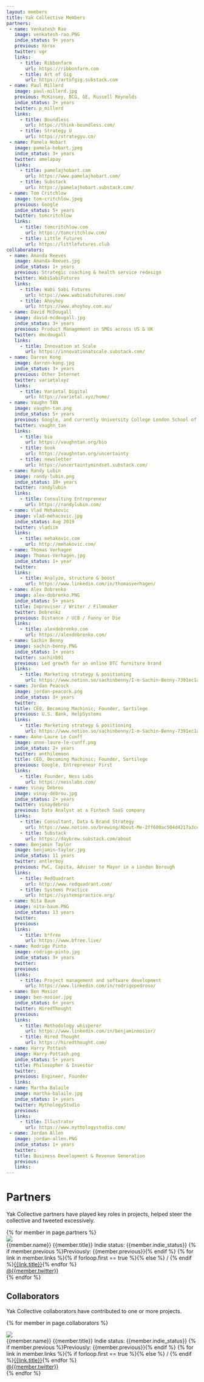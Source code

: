 ```yaml
---
layout: members
title: Yak Collective Members
partners:
 - name: Venkatesh Rao
   image: venkatesh-rao.PNG
   indie_status: 9+ years
   previous: Xerox
   twitter: vgr
   links:
     - title: Ribbonfarm
       url: https://ribbonfarm.com
     - title: Art of Gig
       url: https://artofgig.substack.com
 - name: Paul Millerd
   image: paul-millerd.jpg
   previous: McKinsey, BCG, GE, Russell Reynolds 
   indie_status: 3+ years
   twitter: p_millerd
   links:
     - title: Boundless
       url: https://think-boundless.com/
     - title: Strategy U
       url: https://strategyu.co/
 - name: Pamela Hobart
   image: pamela-hobart.jpeg
   indie_status: 3+ years
   twitter: amelapay
   links:
     - title: pamelajhobart.com
       url: https://www.pamelajhobart.com/
     - title: Substack
       url: https://pamelajhobart.substack.com/
 - name: Tom Critchlow
   image: tom-critchlow.jpeg
   previous: Google
   indie_status: 5+ years
   twitter: tomcritchlow
   links:
     - title: tomcritchlow.com
       url: https://tomcritchlow.com/
     - title: Little Futures
       url: https://littlefutures.club
collaborators:
 - name: Amanda Reeves
   image: Amanda-Reeves.jpg
   indie_status: 1+ years
   previous: Strategic coaching & health service redesign
   twitter: WabiSabiFutures
   links:
     - title: Wabi Sabi Futures
       url: https://www.wabisabifutures.com/
     - title: Ahoyhoy
       url: https://www.ahoyhoy.com.au/
 - name: David McDougall
   image: david-mcdougall.jpg
   indie_status: 3+ years
   previous: Product Management in SMEs across US & UK
   twitter: dmcdougall
   links:
     - title: Innovation at Scale
       url: https://innovationatscale.substack.com/
 - name: Darren Kong
   image: darren-kong.jpg
   indie_status: 3+ years
   previous: Other Internet
   twitter: varietalxyz
   links:
     - title: Varietal Digital 
       url: https://varietal.xyz/home/
 - name: Vaughn TAN
   image: vaughn-tan.png
   indie_status: 5+ years
   previous: Google, and currently University College London School of Management
   twitter: vaughn_tan
   links:
     - title: bio
       url: https://vaughntan.org/bio
     - title: book
       url: https://vaughntan.org/uncertainty
     - title: newsletter
       url: https://uncertaintymindset.substack.com/
 - name: Randy Lubin
   image: randy-lubin.png
   indie_status: 10+ years
   twitter: randylubin
   links:
     - title: Consulting Entrepreneur
       url: https://randylubin.com/ 
 - name: Vlad Mehakovic
   image: vlad-mehacovic.jpg
   indie_status: Aug 2019
   twitter: vladiim
   links:
     - title: mehakovic.com
       url: http://mehakovic.com/   
 - name: Thomas Verhagen
   image: Thomas-Verhagen.jpg
   indie_status: 1+ year
   twitter: 
   links:
     - title: Analyze, structure & boost
       url: https://www.linkedin.com/in/thomasverhagen/
 - name: Alex Dobrenko
   image: alex-dobrenko.PNG
   indie_status: 5+ years
   title: Improviser / Writer / Filmmaker
   twitter: Dobrenkz
   previous: Distance / UCB / Funny or Die
   links:
     - title: alexdobrenko.com
       url: https://alexdobrenko.com/
 - name: Sachin Benny
   image: sachin-benny.PNG
   indie_status: 1+ years
   twitter: sachinb91
   previous: Led growth for an online DTC furniture brand
   links:
     - title: Marketing strategy & positioning
       url: https://www.notion.so/sachinbenny/I-m-Sachin-Benny-7391ec1aafa94af28599a2b089c4bf35    
 - name: Jordan Peacock
   image: jordan-peacock.png
   indie_status: 3+ years
   twitter: 
   title: CEO, Becoming Machinic; Founder, Sortilege
   previous: U.S. Bank, HelpSystems
   links:
     - title: Marketing strategy & positioning
       url: https://www.notion.so/sachinbenny/I-m-Sachin-Benny-7391ec1aafa94af28599a2b089c4bf35             
 - name: Anne-Laure Le Cunff
   image: anne-laure-le-cunff.png
   indie_status: 2+ years
   twitter: anthilemoon
   title: CEO, Becoming Machinic; Founder, Sortilege
   previous: Google, Entrepreneur First
   links:
     - title: Founder, Ness Labs
       url: https://nesslabs.com/
 - name: Vinay Débrou
   image: vinay-débrou.jpg
   indie_status: 2+ years
   twitter: vinaydebrou
   previous: Data Analyst at a Fintech SaaS company 
   links:
     - title: Consultant, Data & Brand Strategy
       url: https://www.notion.so/brewing/About-Me-2ff600ac504d4217a3ce643869677fd8
     - title: Substack
       url: https://daybrew.substack.com/about
 - name: Benjamin Taylor
   image: benjamin-taylor.jpg
   indie_status: 11 years
   twitter: antlerboy
   previous: PwC, Capita, Adviser to Mayor in a London Borough
   links:
     - title: RedQuadrant
       url: http://www.redquadrant.com/
     - title: Systems Practice
       url: https://systemspractice.org/
 - name: Nita Baum
   image: nita-baum.PNG
   indie_status: 13 years
   twitter: 
   previous: 
   links:
     - title: b*free
       url: https://www.bfree.live/
 - name: Rodrigo Pinto
   image: rodrigo-pinto.jpg
   indie_status: 3+ years
   twitter: 
   previous: 
   links:
     - title: Project management and software development
       url: https://www.linkedin.com/in/rodrigopedroso/
 - name: Ben Mosior
   image: ben-mosior.jpg
   indie_status: 6+ years
   twitter: HiredThought
   previous: 
   links:
     - title: Methodology whisperer
       url: https://www.linkedin.com/in/benjaminmosior/
     - title: Hired Thought
       url: https://hiredthought.com/
 - name: Harry Pottash
   image: Harry-Pottash.png
   indie_status: 5+ years
   title: Philosopher & Investor
   twitter: 
   previous: Engineer, Founder 
   links:       
 - name: Martha Balaile
   image: martha-balaile.jpg
   indie_status: 1+ years
   twitter: MythologyStudio
   previous: 
   links:
     - title: Illustrator
       url: https://www.mythologystudio.com/
 - name: Jordan Allen
   image: jordan-allen.PNG
   indie_status: 1+ years
   twitter: 
   title: Business Development & Revenue Generation
   previous: 
   links:       
---
```


<div class="container mw7 cf pv5 f4-l center w-90 lh-copy">

<h1>Partners</h1>

Yak Collective partners have played key roles in projects, helped steer the collective and tweeted excessively.

<div class="pv3">
{% for member in page.partners %}

<div class="fl w-100 pa2">

  <div class="flex items-center lh-copy pa3 ba b--black-10">
      <img class="w2 h2 w3-ns h3-ns br-100" src="/images/members/{{member.image}}" />
      <div class="pl3 flex-auto">
        <span class="f6 db black-70">{{member.name}}</span>
        <span class="f6 db black-70">{{member.title}}</span>
        <span class="f6 db black-70">Indie status: {{member.indie_status}}</span>
        <span class="f6 db black-70">{% if member.previous %}Previously: {{member.previous}}{% endif %}</span>
        <span class="f6 db black-70">{% for link in member.links %}{% if forloop.first == true %}{% else %} / {% endif %}<a href="{{link.url}}">{{link.title}}</a>{% endfor %}</span>
      </div>
            <div>
        <a href="https://twitter.com/{{member.twitter}}" class="f6 link blue hover-dark-gray">@{{member.twitter}}</a>
      </div>
  </div>

</div>
{% endfor %}
</div>

<h2 class="cf pt3">Collaborators</h2>

Yak Collective collaborators have contributed to one or more projects.

{% for member in page.collaborators %}

<div class="fl w-100 pa2">

  <div class="flex items-center lh-copy pa3 ba b--black-10">
      <img class="w2 h2 w3-ns h3-ns br-100" src="/images/members/{{member.image}}" />
      <div class="pl3 flex-auto">
        <span class="f6 db black-70">{{member.name}}</span>
        <span class="f6 db black-70">{{member.title}}</span>
        <span class="f6 db black-70">Indie status: {{member.indie_status}}</span>
        <span class="f6 db black-70">{% if member.previous %}Previously: {{member.previous}}{% endif %}</span>
        <span class="f6 db black-70">{% for link in member.links %}{% if forloop.first == true %}{% else %} / {% endif %}<a href="{{link.url}}">{{link.title}}</a>{% endfor %}</span>
      </div>
            <div>
        <a href="https://twitter.com/{{member.twitter}}" class="f6 link blue hover-dark-gray">@{{member.twitter}}</a>
      </div>
  </div>

</div>
{% endfor %}


  </div>
